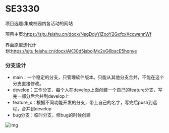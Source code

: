 # SE3330

项目选题:集成校园内各活动的网站 

项目主页:https://sjtu.feishu.cn/docx/NsgDdyYiZooY2GxfcxXccwennWf 

界面原型迭代计划:https://sjtu.feishu.cn/docx/AK30d5jsbojMx2xG6bscE5hqnye  



### 分支设计

- main：一个稳定的分支，只管理软件版本。只能从其他分支合并，不能在这个分支直接修改。
- develop：工作分支，每个人在develop上面创建一个自己的feature分支，写完一部分后合并到develop上
- feature_x：根据不同功能开发的分支，带上自己的名字，写完后push到远程，合并到develop
- bug分支：临时分支，修bug的时候创建

![img](https://gitee.com/Doris_BugMaker/img/raw/master/aba6f827b5e5288b78c1da4402f2051.jpg)

